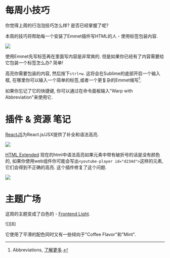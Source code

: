 # 每周小技巧

你觉得上周的行泡泡技巧怎么样? 是否已经掌握了呢?

本周的技巧将帮助每一个安装了Emmet插件写HTML的人 - 使用标签包装内容.

![][1]

使用Emmet先写标签再在里面写内容是非常爽的. 但是如果你已经有了内容需要给它包装一个标签怎么办? 简单!

高亮你需要包装的内容, 然后按下`ctrl+w`. 这将会在Sublime的底部开启一个输入框, 在哪里你可以输入一个简单的标签,或者一个更复杂的Emmet缩写[^注1].

如果你忘记了它的快捷键, 你可以通过在命令面板输入"Warp with Abbreviation"来使用它.


# 插件 & 资源 笔记

[ReactJS][3]为React.js/JSX提供了补全和语法高亮.

![][4]

[HTML Extended][5] 现在的html中语法高亮如果元素中带有破折号的话是没有颜色的, 如果你使用web组件你可能会写出`<youtube-player id="d234d">`这样的元素, 它们会得到不正确的高亮. 这个插件修复了这个问题.

![][6]

# 主题广场

这周的主题变成了白色的 - [Frontend Light][7].

![][8]

它使用了平滑的配色同时又有一些倾向于"Coffee Flavor"和"Mint".

[^注1]: Abbreviations, [了解更多][2].

[1]: 05-01-23-001.gif
[2]: http://docs.emmet.io/abbreviations/
[3]: https://github.com/reactjs/sublime-react
[4]: 05-01-23-002.gif
[5]: https://github.com/orizens/html-extended
[6]: 05-01-23-003.png
[7]: https://github.com/fman7/frontend-light
[7]: 05-01-23-004.png



